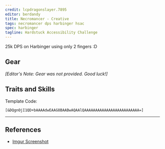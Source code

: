 ```yaml
---
credit: lcpdragonslayer.7895
editor: berdandy
title: Necromancer - Creative
tags: necromancer dps harbinger hsac
spec: harbinger
tagline: Hardstuck Accessibility Challenge
---
```


25k DPS on Harbinger using only 2 fingers :D

## Gear

_[Editor's Note: Gear was not provided. Good luck!]_

## Traits and Skills

Template Code:

`[&DQgnOjI1QD+bAAAAdwEAAG8BAABwAQAAlQAAAAAAAAAAAAAAAAAAAAAAAAA=]`

---

<div
  data-armory-embed='skills'
  data-armory-ids='10547,10620,10611,10589,10646'
>
</div>
<div
  data-armory-embed='specializations'
  data-armory-ids='39,50,64'
  data-armory-39-traits='2013,1693,801'
  data-armory-50-traits='875,894,905'
  data-armory-64-traits='2185,2209,2203'
>
</div>
<script async src='https://unpkg.com/armory-embeds@^0.x.x/armory-embeds.js'></script>



## References

- [Imgur Screenshot](https://i.imgur.com/r36zHT1.png)
